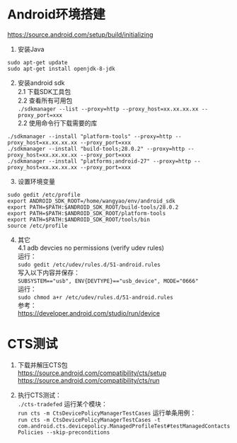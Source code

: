 # Android环境搭建
https://source.android.com/setup/build/initializing

1. 安装Java
```
sudo apt-get update
sudo apt-get install openjdk-8-jdk
```
2. 安装android sdk  
2.1 下载SDK工具包  
2.2 查看所有可用包  
`./sdkmanager --list --proxy=http --proxy_host=xx.xx.xx.xx --proxy_port=xxx`  
2.2 使用命令行下载需要的库  
```
./sdkmanager --install "platform-tools" --proxy=http --proxy_host=xx.xx.xx.xx --proxy_port=xxx
./sdkmanager --install "build-tools;28.0.2" --proxy=http --proxy_host=xx.xx.xx.xx --proxy_port=xxx
./sdkmanager --install "platforms;android-27" --proxy=http --proxy_host=xx.xx.xx.xx --proxy_port=xxx
```
3. 设置环境变量  
```
sudo gedit /etc/profile
export ANDROID_SDK_ROOT=/home/wangyao/env/android_sdk
export PATH=$PATH:$ANDROID_SDK_ROOT/build-tools/28.0.2
export PATH=$PATH:$ANDROID_SDK_ROOT/platform-tools
export PATH=$PATH:$ANDROID_SDK_ROOT/tools/bin
source /etc/profile
```
4. 其它  
4.1 adb devcies no permissions (verify udev rules)  
运行：  
`sudo gedit /etc/udev/rules.d/51-android.rules`  
写入以下内容并保存：  
`SUBSYSTEM=="usb", ENV{DEVTYPE}=="usb_device", MODE="0666"`  
运行：  
`sudo chmod a+r /etc/udev/rules.d/51-android.rules`  
参考：  
https://developer.android.com/studio/run/device

# CTS测试
1. 下载并解压CTS包  
https://source.android.com/compatibility/cts/setup  
https://source.android.com/compatibility/cts/run

2. 执行CTS测试：  
`./cts-tradefed`
运行某个模块：  
`run cts -m CtsDevicePolicyManagerTestCases`
运行单条用例：  
`run cts -m CtsDevicePolicyManagerTestCases -t com.android.cts.devicepolicy.ManagedProfileTest#testManagedContactsPolicies --skip-preconditions`

